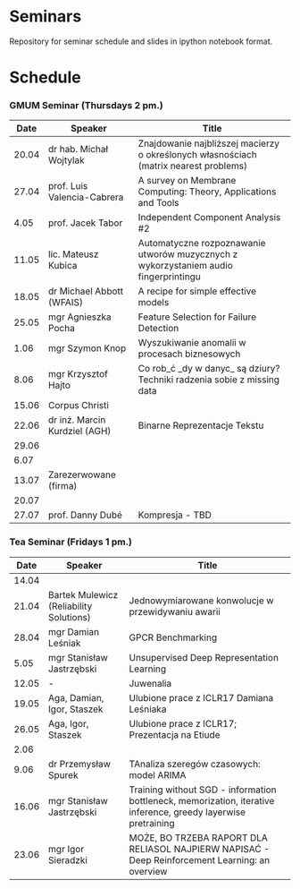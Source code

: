 # Seminars
Repository for seminar schedule and slides in ipython notebook format.

# Schedule
### GMUM Seminar (Thursdays 2 pm.)
| Date  | Speaker                                            | Title                                                      |
|-------|----------------------------------------------------|----------------------------------------------------------- | 
| 20.04 | dr hab. Michał Wojtylak                            | Znajdowanie najbliższej macierzy o określonych własnościach (matrix nearest problems)                                                    |
| 27.04 | prof. Luis Valencia-Cabrera                        | A survey on Membrane Computing: Theory, Applications and Tools                              |
|  4.05 | prof. Jacek Tabor                                  | Independent Component Analysis #2                          |
| 11.05 | lic. Mateusz Kubica                                | Automatyczne rozpoznawanie utworów muzycznych z wykorzystaniem audio fingerprintingu  |
| 18.05 | dr Michael Abbott (WFAIS)                          | A recipe for simple effective models                       |
| 25.05 | mgr Agnieszka Pocha                                | Feature Selection for Failure Detection                    |
|  1.06 | mgr Szymon Knop                                    | Wyszukiwanie anomalii w procesach biznesowych              |
|  8.06 | mgr Krzysztof Hajto                                | Co rob\_ć \_dy w danyc\_ są dziury? Techniki radzenia sobie z missing data          |
| 15.06 | Corpus Christi                                     |                                                            |
| 22.06 | dr inż. Marcin Kurdziel (AGH)                      | Binarne Reprezentacje Tekstu                               |
| 29.06 |                                                    |                                                            |
|  6.07 |                                                    |                                                            |
| 13.07 | Zarezerwowane (firma)                              |                                                            |
| 20.07 |                                                    |                                                            |
| 27.07 | prof. Danny Dubé                                   | Kompresja - TBD                                              |

### Tea Seminar (Fridays 1 pm.)
| Date  | Speaker                                            | Title                                                      |
|-------|----------------------------------------------------|----------------------------------------------------------- | 
| 14.04 |                                                    |                                                            |
| 21.04 | Bartek Mulewicz (Reliability Solutions)            | Jednowymiarowane konwolucje w przewidywaniu awarii         |
| 28.04 | mgr Damian Leśniak                                 | GPCR Benchmarking                                          |  
|  5.05 | mgr Stanisław Jastrzębski                          | Unsupervised Deep Representation Learning                  |
| 12.05 | -                                                  | Juwenalia                                                  |
| 19.05 | Aga, Damian, Igor, Staszek                         | Ulubione prace z ICLR17 Damiana Leśniaka                   |
| 26.05 | Aga, Igor, Staszek                                 |   Ulubione prace z ICLR17; Prezentacja na Etiude           |
|  2.06 |                                                    |                                                            |
|  9.06 | dr Przemysław Spurek                               | TAnaliza szeregów czasowych: model ARIMA                   |
| 16.06 | mgr Stanisław Jastrzębski                          | Training without SGD - information bottleneck, memorization, iterative inference, greedy layerwise pretraining                    |
| 23.06 | mgr Igor Sieradzki                                 | MOŻE, BO TRZEBA RAPORT DLA RELIASOL NAJPIERW NAPISAĆ - Deep Reinforcement Learning: an overview                   |
